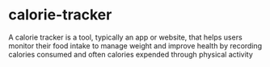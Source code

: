 # calorie-tracker
A calorie tracker is a tool, typically an app or website, that helps users monitor their food intake to manage weight and improve health by recording calories consumed and often calories expended through physical activity

